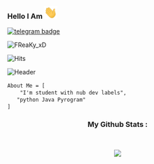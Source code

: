 ### Hello I Am  <img src="https://raw.githubusercontent.com/ABSphreak/ABSphreak/master/gifs/Hi.gif" width="30px">
[![telegram badge](https://img.shields.io/badge/ContactFreaKy-30302f?style=flat&logo=telegram)](https://t.me/FReaKy_xD)<p align="left"> <img src="https://komarev.com/ghpvc/?username=alexhacker-blip&label=Views&color=blue&style=plastic" alt="FReaKy_xD" /> </p>![Hits](https://hits.seeyoufarm.com/api/count/incr/badge.svg?url=https://github.com/alexhacker-blip/)



![Header](https://telegra.ph/file/55bc4c2e03921f3922351.jpg)

```
About Me = [
    "I'm student with nub dev labels",
   "python Java Pyrogram"
]
```

<h3 align="center"><b>My Github Stats :</b></h3><br>
<p align="center"><a href="https://github.com/alexhacker-blip"><img src="https://github-readme-stats.vercel.app/api?username=alexhacker-blip&show_icons=true&theme=radical"></a></p>
<p align="center"><a href="https://github.com/alexhacker-blip"><img src="ht








